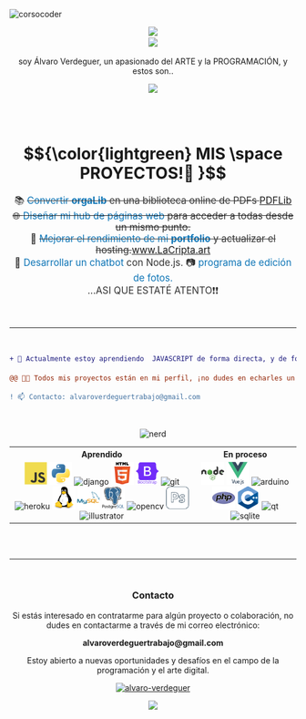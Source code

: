 <p align="left">
  <img src="https://komarev.com/ghpvc/?username=corsocoder&label=Profile%20views&color=0e75b6&style=flat" alt="corsocoder">
</p>


<p align="center">
  
  <img src="https://web.archive.org/web/20040409202342/http://www.geocities.com:80/artists_tzora/images/flowerbar.gif">
  <br>
  <img style="width:400px;heigth:auto;"src="https://imgur.com/RjVwAkY.png">
</p>

<div id="PRESENTACION" align="center">
  <!--<img style="height:50px; width:auto;" src="https://github.com/CorsoCoder/CorsoCoder/assets/45120484/496dfc87-4d2e-4fc5-abd9-3c10c0682c7b" alt="Presentación">
  <br>
  <img style="height:50px; width:auto;" src="https://github.com/CorsoCoder/CorsoCoder/assets/45120484/1006c631-dc03-4368-93f3-1a871ae63db3" alt="Presentación">-->
  <p> soy Álvaro Verdeguer, un apasionado del ARTE y la PROGRAMACIÓN, y estos son.. </p>
</div>

<p align="center">
  <img src="https://web.archive.org/web/20040409202342/http://www.geocities.com:80/artists_tzora/images/flowerbar.gif">
</p>
<br>
<br>

# $${\color{lightgreen} MIS \space PROYECTOS!🎉 }$$


<div align="center">

  <span style="font-size: 1.2em; color: #333;">
  📚 <del>
    <a href="https://github.com/CorsoCoder/orgaLib" style="color: #0e75b6; text-decoration: none;">
      Convertir <strong>orgaLib</strong></a> en una biblioteca online de PDFs
      </del>
    <a href="https://lacripta.art/library/" tyle="color: #0e75b6; text-decoration: none;">PDFLib</a>
  </span>
  <br>
  
  <del>
  <span style="font-size: 1.2em; color: #333;">
  🌐 <a href="#" style="color: #0e75b6; text-decoration: none;">Diseñar mi hub de páginas web</a> para acceder a todas desde un mismo punto.
  </span>
  </del>
  
  <br>

  <span style="font-size: 1.2em; color: #333;">
  🚀 <del><a href="https://lacripta.art/library/" style="color: #0e75b6; text-decoration: none;">Mejorar el rendimiento de mi  <strong>portfolio</strong></a> y actualizar el hosting.</del><a     href="https://www.lacripta.art">www.LaCripta.art</a>
  </span>
  
  <br>
  
  <span style="font-size: 1.2em; color: #333;">
  🤖 <a href="#" style="color: #0e75b6; text-decoration: none;">Desarrollar un chatbot</a> con Node.js.
  </span>
  
  <span style="font-size: 1.2em; color: #333;">
  📷 <a href="https://github.com/CorsoCoder/MODT" style="color: #0e75b6; text-decoration: none;">programa de edición de fotos. </a>
  </span>
  <br>
  
  <span style="font-size: 1.2em; color: #333;">
      ...ASI QUE ESTATÉ ATENTO❗❗
  </span>
</div>


<br>
<br>
<hr>
<br>


``` diff
+ 🌱 Actualmente estoy aprendiendo  JAVASCRIPT de forma directa, y de forma indirecta sigo masterizando mis conocimientos de Python y Django.

@@ 👨‍💻 Todos mis proyectos están en mi perfil, ¡no dudes en echarles un vistazo, puede que te sorprendan! @@

! 📫 Contacto: alvaroverdeguertrabajo@gmail.com
``` 

<br>
<br>

<div align="center">
  <img src="https://web.archive.org/web/20090727211214/http://www.geocities.com/francesconestela/bignerd.gif" alt="nerd" width="50px">
</div>


<div align="center">
  <table>
    <tr>
      <th>Aprendido</th>
      <th>En proceso</th>
    </tr>
    <tr>
      <td align="center">
        <img src="https://raw.githubusercontent.com/devicons/devicon/master/icons/javascript/javascript-original.svg" alt="javascript" width="40" height="40"/>
        <img src="https://raw.githubusercontent.com/devicons/devicon/master/icons/python/python-original.svg" alt="python" width="40" height="40"/>
        <img src="https://cdn.worldvectorlogo.com/logos/django.svg" alt="django" width="40" height="40"/>
        <img src="https://raw.githubusercontent.com/devicons/devicon/master/icons/html5/html5-original-wordmark.svg" alt="html5" width="40" height="40"/>
        <img src="https://raw.githubusercontent.com/devicons/devicon/master/icons/bootstrap/bootstrap-plain-wordmark.svg" alt="bootstrap" width="40" height="40"/>
        <img src="https://www.vectorlogo.zone/logos/git-scm/git-scm-icon.svg" alt="git" width="40" height="40"/>
        <img src="https://www.vectorlogo.zone/logos/heroku/heroku-icon.svg" alt="heroku" width="40" height="40"/>
        <img src="https://raw.githubusercontent.com/devicons/devicon/master/icons/linux/linux-original.svg" alt="linux" width="40" height="40"/>
        <img src="https://raw.githubusercontent.com/devicons/devicon/master/icons/mysql/mysql-original-wordmark.svg" alt="mysql" width="40" height="40"/>
        <img src="https://raw.githubusercontent.com/devicons/devicon/master/icons/postgresql/postgresql-original-wordmark.svg" alt="postgresql" width="40" height="40"/>
        <img src="https://www.vectorlogo.zone/logos/opencv/opencv-icon.svg" alt="opencv" width="40" height="40"/>
        <img src="https://raw.githubusercontent.com/devicons/devicon/master/icons/photoshop/photoshop-line.svg" alt="photoshop" width="40" height="40"/>
        <img src="https://www.vectorlogo.zone/logos/adobe_illustrator/adobe_illustrator-icon.svg" alt="illustrator" width="40" height="40"/>
      </td>
      <td align="center">
        <img src="https://raw.githubusercontent.com/devicons/devicon/master/icons/nodejs/nodejs-original-wordmark.svg" alt="nodejs" width="40" height="40"/>
        <img src="https://raw.githubusercontent.com/devicons/devicon/master/icons/vuejs/vuejs-original-wordmark.svg" alt="vuejs" width="40" height="40"/>
        <img src="https://cdn.worldvectorlogo.com/logos/arduino-1.svg" alt="arduino" width="40" height="40"/>
        <img src="https://raw.githubusercontent.com/devicons/devicon/master/icons/php/php-original.svg" alt="php" width="40" height="40"/>
        <img src="https://raw.githubusercontent.com/devicons/devicon/master/icons/cplusplus/cplusplus-original.svg" alt="cplusplus" width="40" height="40"/>
        <img src="https://upload.wikimedia.org/wikipedia/commons/0/0b/Qt_logo_2016.svg" alt="qt" width="40" height="40"/>
        <img src="https://www.vectorlogo.zone/logos/sqlite/sqlite-icon.svg" alt="sqlite" width="40" height="40"/>
      </td>
    </tr>
  </table>
</div>

<br>
<br>
<hr>
<br>

<div align="center">
  <h3>Contacto</h3>
  <p>Si estás interesado en contratarme para algún proyecto o colaboración, no dudes en contactarme a través de mi correo electrónico:</p>
  <p><strong>alvaroverdeguertrabajo@gmail.com</strong></p>
  <p>Estoy abierto a nuevas oportunidades y desafíos en el campo de la programación y el arte digital.</p>
  <p align="center">
    <a href="https://linkedin.com/in/alvaro-verdeguer" target="blank">
      <img src="https://raw.githubusercontent.com/rahuldkjain/github-profile-readme-generator/master/src/images/icons/Social/linked-in-alt.svg" alt="alvaro-verdeguer" height="30" width="40" />
    </a>
  </p>
</div>

<p align="center">
  <img src="https://web.archive.org/web/20040409202342/http://www.geocities.com:80/artists_tzora/images/flowerbar.gif">
</p>
